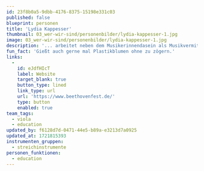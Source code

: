 ```yaml
---
id: 23f8b0a5-9dbb-4176-8375-15198e331c03
published: false
blueprint: personen
title: 'Lydia Kappesser'
thumbnail: 03_wer-wir-sind/personenbilder/lydia-kappesser-1.jpg
image: 03_wer-wir-sind/personenbilder/lydia-kappesser-1.jpg
description: '... arbeitet neben dem Musikerinnendasein als Musikvermittlerin und spielt bei Stegreif.'
fun_fact: 'Gießt auch gerne mal Plastikblumen ohne zu zögern.'
links:
  -
    id: eJdfHIcT
    label: Website
    target_blank: true
    button_type: lined
    link_type: url
    url: 'https://www.beethovenfest.de/'
    type: button
    enabled: true
team_tags:
  - viola
  - education
updated_by: f6128d7d-0471-44e5-b89a-e3213d7a0925
updated_at: 1721815393
instrumenten_gruppen:
  - streichinstrumente
personen_funktionen:
  - education
---
```

